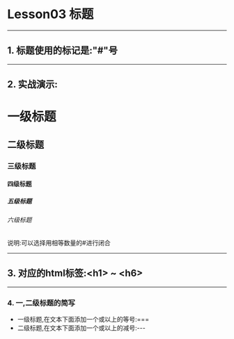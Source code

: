 # Lesson03 标题
------------------------------------------------------------------

## 1. 标题使用的标记是:"#"号

------------------------------------------------------------------

## 2. 实战演示:
# 一级标题 #
## 二级标题 ##
### 三级标题
#### 四级标题
##### 五级标题
###### 六级标题

说明:可以选择用相等数量的#进行闭合

------------------------------------------------------------------

## 3. 对应的html标签:&lt;h1&gt; ~ &lt;h6&gt;

------------------------------------------------------------------

### 4. 一,二级标题的简写
- 一级标题,在文本下面添加一个或以上的等号:===
- 二级标题,在文本下面添加一个或以上的减号:---
